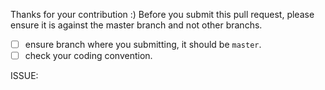 Thanks for your contribution :)
Before you submit this pull request, please ensure it is against the master branch and not other branchs. 

- [ ] ensure branch where you submitting, it should be `master`.
- [ ] check your coding convention.

ISSUE: 
